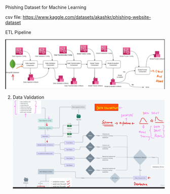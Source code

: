 Phishing Dataset for Machine Learning

csv file: https://www.kaggle.com/datasets/akashkr/phishing-website-dataset

ETL Pipeline

![alt text](image.png)

2. Data Validation
![alt text](image-1.png)
